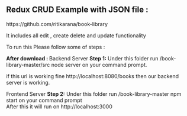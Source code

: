 

<h2>Redux CRUD Example with JSON file : </h2>
https://github.com/ritikarana/book-library

It includes all edit , create delete and update functionality

To run this Please follow some of steps :

<b>After download : </b>
Backend Server
<b>Step 1:</b> Under this folder run  /book-library-master/src node server on your command prompt.

if this url is working fine http://localhost:8080/books then our backend server is working.

Frontend Server
<b>Step 2:</b> Under this folder run  /book-library-master npm start on your command prompt<br>
After this it will run on http://localhost:3000







 
